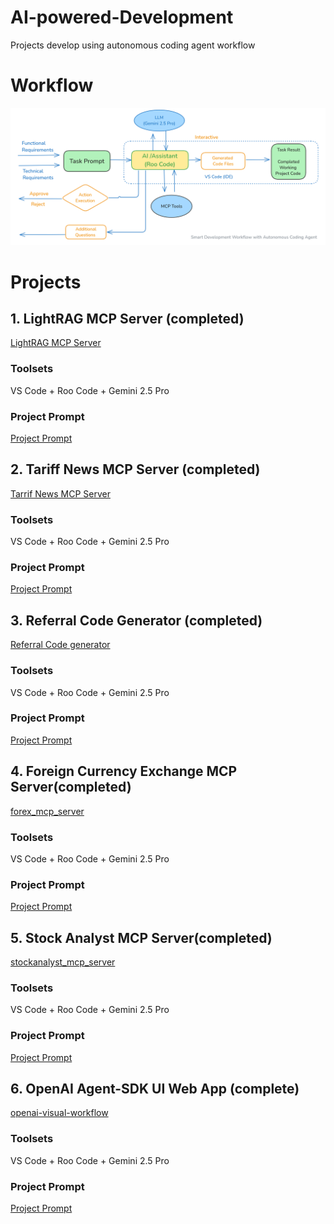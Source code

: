 # AI-powered-Development
Projects develop using autonomous coding agent workflow

# Workflow
![Smart AI Development Workflow](smart_development_workflow_with_Autonomous_coding_agent.png "Smart AI Development Workflow")


# Projects

## 1. LightRAG MCP Server (completed)
[LightRAG MCP Server](lightRAG_MCP_Server)
### Toolsets
VS Code + Roo Code + Gemini 2.5 Pro
### Project Prompt
[Project Prompt](lightRAG_MCP_Server/project_prompt.md)

## 2. Tariff News MCP Server (completed)
[Tarrif News MCP Server](tariff-news-server)
### Toolsets
VS Code + Roo Code + Gemini 2.5 Pro
### Project Prompt
[Project Prompt](tariff-news-server/project_prompt.md)

## 3. Referral Code Generator (completed)
[Referral Code generator](referral_app)
### Toolsets
VS Code + Roo Code + Gemini 2.5 Pro
### Project Prompt
[Project Prompt](referral_app/project_prompt.md)

## 4. Foreign Currency Exchange MCP Server(completed)
[forex_mcp_server](forex_mcp_server)
### Toolsets
VS Code + Roo Code + Gemini 2.5 Pro
### Project Prompt
[Project Prompt](forex_mcp_server/project_prompt.md)

## 5. Stock Analyst MCP Server(completed)
[stockanalyst_mcp_server](stockanalyst_mcp_server)
### Toolsets
VS Code + Roo Code + Gemini 2.5 Pro
### Project Prompt
[Project Prompt](stockanalyst_mcp_server/project_prompt.md)

## 6. OpenAI Agent-SDK UI Web App (complete)
[openai-visual-workflow](openai-visual-workflow)
### Toolsets
VS Code + Roo Code + Gemini 2.5 Pro
### Project Prompt
[Project Prompt](openai-visual-workflow/project_prompt.md)







